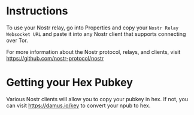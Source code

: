 # Instructions

To use your Nostr relay, go into Properties and copy your
`Nostr Relay Websocket URL` and paste it into any Nostr client that supports
connecting over Tor.

For more information about the Nostr protocol, relays, and clients, visit
https://github.com/nostr-protocol/nostr

# Getting your Hex Pubkey

Various Nostr clients will allow you to copy your pubkey in hex. If not, you can
visit https://damus.io/key to convert your npub to hex.
